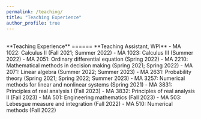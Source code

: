 ```yaml
---
permalink: /teaching/
title: "Teaching Experience"
author_profile: true
---
```

<br>
**Teaching Experience**
======
**Teaching Assistant, WPI**
- MA 1022: Calculus II (Fall 2021; Summer 2022)  
- MA 1023: Calculus III (Summer 2022)  
- MA 2051: Ordinary differential equation (Spring 2022)  
- MA 2210: Mathematical methods in decision making (Spring 2021; Spring 2022)  
- MA 2071: Linear algebra (Summer 2022; Summer 2023)  
- MA 2631: Probability theory (Spring 2021; Spring 2022; Summer 2023)  
- MA 3257: Numerical methods for linear and nonlinear systems (Spring 2021)  
- MA 3831: Principles of real analysis I (Fall 2023)  
- MA 3832: Principles of real analysis II (Fall 2023)  
- MA 501: Engineering mathematics (Fall 2023)  
- MA 503: Lebesgue measure and integration (Fall 2022)  
- MA 510: Numerical methods (Fall 2022)  
